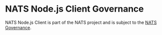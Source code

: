 # NATS Node.js Client Governance

NATS Node.js Client is part of the NATS project and is subject to the [NATS Governance](https://github.com/nats-io/nats-general/blob/master/GOVERNANCE.md).